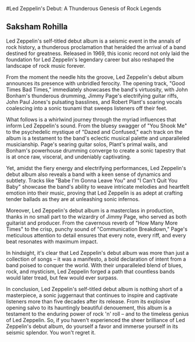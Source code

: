 #Led Zeppelin's Debut: A Thunderous Genesis of Rock Legends
## Saksham Rohilla
Led Zeppelin's self-titled debut album is a seismic event in the annals of rock history, a thunderous proclamation that heralded the arrival of a band destined for greatness. Released in 1969, this iconic record not only laid the foundation for Led Zeppelin's legendary career but also reshaped the landscape of rock music forever.

From the moment the needle hits the groove, Led Zeppelin's debut album announces its presence with unbridled ferocity. The opening track, "Good Times Bad Times," immediately showcases the band's virtuosity, with John Bonham's thunderous drumming, Jimmy Page's electrifying guitar riffs, John Paul Jones's pulsating basslines, and Robert Plant's soaring vocals coalescing into a sonic tsunami that sweeps listeners off their feet.

What follows is a whirlwind journey through the myriad influences that inform Led Zeppelin's sound. From the bluesy swagger of "You Shook Me" to the psychedelic mystique of "Dazed and Confused," each track on the album is a testament to the band's eclectic musical palette and unparalleled musicianship. Page's searing guitar solos, Plant's primal wails, and Bonham's powerhouse drumming converge to create a sonic tapestry that is at once raw, visceral, and undeniably captivating.

Yet, amidst the fiery energy and electrifying performances, Led Zeppelin's debut album also reveals a band with a keen sense of dynamics and subtlety. Tracks like "Babe I'm Gonna Leave You" and "I Can't Quit You Baby" showcase the band's ability to weave intricate melodies and heartfelt emotion into their music, proving that Led Zeppelin is as adept at crafting tender ballads as they are at unleashing sonic infernos.

Moreover, Led Zeppelin's debut album is a masterclass in production, thanks in no small part to the wizardry of Jimmy Page, who served as both guitarist and producer. From the cavernous reverb of "How Many More Times" to the crisp, punchy sound of "Communication Breakdown," Page's meticulous attention to detail ensures that every note, every riff, and every beat resonates with maximum impact.

In hindsight, it's clear that Led Zeppelin's debut album was more than just a collection of songs – it was a manifesto, a bold declaration of intent from a band poised to conquer the world. With their unparalleled blend of blues, rock, and mysticism, Led Zeppelin forged a path that countless bands would later tread, but few would ever surpass.

In conclusion, Led Zeppelin's self-titled debut album is nothing short of a masterpiece, a sonic juggernaut that continues to inspire and captivate listeners more than five decades after its release. From its explosive opening salvo to its hauntingly beautiful denouement, this album is a testament to the enduring power of rock 'n' roll – and to the timeless genius of Led Zeppelin. So, if you haven't experienced the sheer brilliance of Led Zeppelin's debut album, do yourself a favor and immerse yourself in its seismic splendor. You won't regret it.